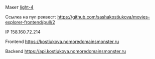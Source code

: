 Макет [light-4](https://www.figma.com/file/6FMWkB94wE7KTkcCgUXtnC/%D0%94%D0%B8%D0%BF%D0%BB%D0%BE%D0%BC%D0%BD%D1%8B%D0%B9-%D0%BF%D1%80%D0%BE%D0%B5%D0%BA%D1%82?type=design&node-id=1%3A2798&mode=design&t=frnuhMvh0xXEee0V-1 "Посмотреть макет")

Ссылка на пул реквест: https://github.com/sashakostiukova/movies-explorer-frontend/pull/2

IP 158.160.72.214

Frontend https://kostiukova.nomoredomainsmonster.ru

Backend https://api.kostiukova.nomoredomainsmonster.ru